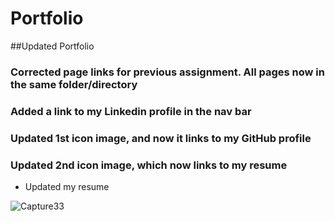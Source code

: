 # Portfolio
##Updated Portfolio

### Corrected page links for previous assignment. All pages now in the same folder/directory
### Added a link to my Linkedin profile in the nav bar
### Updated 1st icon image, and now it links to my GitHub profile
### Updated 2nd icon image, which now links to my resume
* Updated my resume

![Capture](https://user-images.githubusercontent.com/64376825/84101633-062d1480-a9d4-11ea-8e0a-93421e569484.PNG)33
